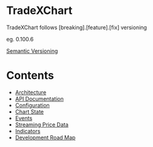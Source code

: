 # TradeXChart

TradeXChart follows [breaking].[feature].[fix] versioning

eg. 0.100.6

[Semantic Versioning](https://semver.org/)


# Contents

* [Architecture](architecture.md)
* [API Documentation](https://tradex-app.github.io/TradeX-chart/api/)
* [Configuration](configuration.md)
* [Chart State](state.md)
* [Events](events.md)
* [Streaming Price Data](streaming-price-data.md)
* [Indicators](indicators.md)
* [Development Road Map](TradeX-chart-Development-Roadmap.pdf)

